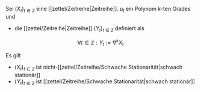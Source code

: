 Sei $(X_t)_{t \in \mathbb{Z}}$ eine [[zettel/Zeitreihe|Zeitreihe]]. $\mu_t$ ein Polynom $k$-ten Grades und
- die [[zettel/Zeitreihe|Zeitreihe]] $(Y_t)_{t \in \mathbb{Z}}$ definiert als

$$
	\forall t \in \mathbb{Z} : Y_t := \nabla^k X_t
$$

Es gilt
- $(X_t)_{t \in \mathbb{Z}}$ ist nicht-[[zettel/Zeitreihe/Schwache Stationarität|schwach stationär]]
- $(Y_t)_{t \in \mathbb{Z}}$ ist [[zettel/Zeitreihe/Schwache Stationarität|schwach stationär]]